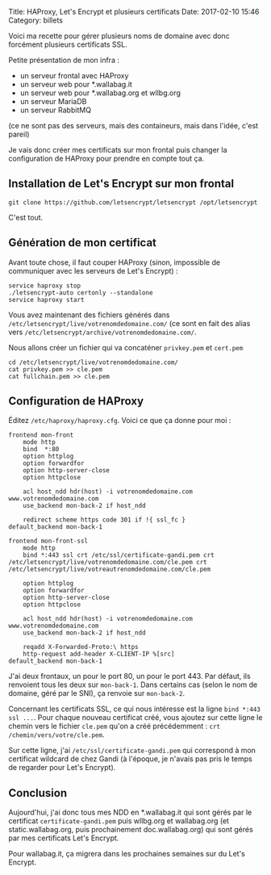 Title: HAProxy, Let's Encrypt et plusieurs certificats
Date: 2017-02-10 15:46
Category: billets

Voici ma recette pour gérer plusieurs noms de domaine avec donc forcément plusieurs certificats SSL.

Petite présentation de mon infra :

* un serveur frontal avec HAProxy
* un serveur web pour \*.wallabag.it
* un serveur web pour \*.wallabag.org et wllbg.org
* un serveur MariaDB
* un serveur RabbitMQ

(ce ne sont pas des serveurs, mais des containeurs, mais dans l'idée, c'est pareil)

Je vais donc créer mes certificats sur mon frontal puis changer la configuration de HAProxy pour prendre en compte tout ça.

## Installation de Let's Encrypt sur mon frontal

```
git clone https://github.com/letsencrypt/letsencrypt /opt/letsencrypt
```

C'est tout.

## Génération de mon certificat

Avant toute chose, il faut couper HAProxy (sinon, impossible de communiquer avec les serveurs de Let's Encrypt) :

```
service haproxy stop
./letsencrypt-auto certonly --standalone
service haproxy start
```

Vous avez maintenant des fichiers générés dans `/etc/letsencrypt/live/votrenomdedomaine.com/` (ce sont en fait des alias vers `/etc/letsencrypt/archive/votrenomdedomaine.com/`.

Nous allons créer un fichier qui va concaténer `privkey.pem` et `cert.pem`
```
cd /etc/letsencrypt/live/votrenomdedomaine.com/
cat privkey.pem >> cle.pem
cat fullchain.pem >> cle.pem
```

## Configuration de HAProxy

Éditez `/etc/haproxy/haproxy.cfg`. Voici ce que ça donne pour moi :

```
frontend mon-front
    mode http
    bind  *:80
    option httplog
    option forwardfor
    option http-server-close
    option httpclose

    acl host_ndd hdr(host) -i votrenomdedomaine.com www.votrenomdedomaine.com
    use_backend mon-back-2 if host_ndd

    redirect scheme https code 301 if !{ ssl_fc }
default_backend mon-back-1

frontend mon-front-ssl
    mode http
    bind *:443 ssl crt /etc/ssl/certificate-gandi.pem crt /etc/letsencrypt/live/votrenomdedomaine.com/cle.pem crt /etc/letsencrypt/live/votreautrenomdedomaine.com/cle.pem

    option httplog
    option forwardfor
    option http-server-close
    option httpclose

    acl host_ndd hdr(host) -i votrenomdedomaine.com www.votrenomdedomaine.com
    use_backend mon-back-2 if host_ndd

    reqadd X-Forwarded-Proto:\ https
    http-request add-header X-CLIENT-IP %[src]
default_backend mon-back-1
```

J'ai deux frontaux, un pour le port 80, un pour le port 443. Par défaut, ils renvoient tous les deux sur `mon-back-1`. Dans certains cas (selon le nom de domaine, géré par le SNI), ça renvoie sur `mon-back-2`.

Concernant les certificats SSL, ce qui nous intéresse est la ligne `bind *:443 ssl ...`. Pour chaque nouveau certificat créé, vous ajoutez sur cette ligne le chemin vers le fichier `cle.pem` qu'on a créé précédemment : `crt /chemin/vers/votre/cle.pem`.

Sur cette ligne, j'ai `/etc/ssl/certificate-gandi.pem` qui correspond à mon certificat wildcard de chez Gandi (à l'époque, je n'avais pas pris le temps de regarder pour Let's Encrypt).

## Conclusion

Aujourd'hui, j'ai donc tous mes NDD en \*.wallabag.it qui sont gérés par le certificat `certificate-gandi.pem` puis wllbg.org et wallabag.org (et static.wallabag.org, puis prochainement doc.wallabag.org) qui sont gérés par mes certificats Let's Encrypt.

Pour wallabag.it, ça migrera dans les prochaines semaines sur du Let's Encrypt.
